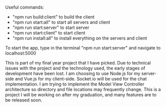 Useful commands:
- "npm run build:client" to build the client
- "npm run start:all" to start all servers and client
- "npm run start:server" to start server
- "npm run start:client" to start client
- "npm run install:all" to install everything on the servers and client

To start the app, type in the terminal "npm run start:server" and navigate to localhost:5000

This is part of my final year project that I have picked.
Due to technical issues with the project and the technology used,
the early stages of development have been lost. I am choosing to use Node.js for
my server-side and Vue.js for my client-side. Socket.io will be used for the chat
implementation. I am trying to implement the Model View Controller architecture
so directory and file locations may frequently change. This is a project I will
be working on after my graduation, and many features are to be released soon.
